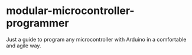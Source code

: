# modular-microcontroller-programmer
Just a guide to program any microcontroller with Arduino in a comfortable and agile way.

